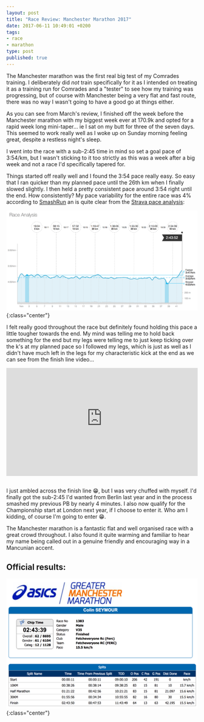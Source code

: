 ```yaml
---
layout: post
title: "Race Review: Manchester Marathon 2017"
date: 2017-06-11 10:49:01 +0200
tags:
- race
- marathon
type: post
published: true
---
```


The Manchester marathon was the first real big test of my Comrades training. I deliberately did _not_ train specifically for it as I intended on treating it as a training run for Comrades and a "tester" to see how my training was progressing, but of course with Manchester being a very flat and fast route, there was no way I wasn't going to have a good go at things either.

As you can see from March's review, I finished off the week before the Manchester marathon with my biggest week ever at 170.9k and opted for a rapid week long mini-taper... ie I sat on my butt for three of the seven days. This seemed to work really well as I woke up on Sunday morning feeling great, despite a restless night's sleep.

I went into the race with a sub-2:45 time in mind so set a goal pace of 3:54/km, but I wasn't sticking to it too strictly as this was a week after a big week and not a race I'd specifically tapered for.

Things started off really well and I found the 3:54 pace really easy. So easy that I ran quicker than my planned pace until the 26th km when I finally slowed slightly. I then held a pretty consistent pace around 3:54 right until the end. How consistently? My pace variability for the entire race was 4% according to [SmashRun](https://en-gb.smashrun.com/colin.seymour/run/2017/4/20) an is quite clear from the [Strava pace analysis](https://www.strava.com/activities/924677143/pace-analysis):

![My Manchester Marathon 2017 Pace Analysis](/img/Manchester-marathon-pace-analysis.png){:class="center"}

I felt really good throughout the race but definitely found holding this pace a little tougher towards the end. My mind was telling me to hold back something for the end but my legs were telling me to just keep ticking over the k's at my planned pace so I followed my legs, which is just as well as I didn't have much left in the legs for my characteristic kick at the end as we can see from the finish line video...

<div style="position:relative;height:0;padding-bottom:56.25%"><iframe src="https://www.youtube-nocookie.com/embed/jbWCQY3YTmg?rel=0&ecver=2&start=12981&end=12991&version=3" width="640" height="360" frameborder="0" style="position:absolute;width:100%;height:100%;left:0" allowfullscreen></iframe></div>
<br>

I just ambled across the finish line 😁, but I was very chuffed with myself. I'd finally got the sub-2:45 I'd wanted from Berlin last year and in the process smashed my previous PB by nearly 4 minutes. I also now qualify for the Championship start at London next year, if I choose to enter it. Who am I kidding, of course I'm going to enter 😁.

The Manchester marathon is a fantastic flat and well organised race with a great crowd throughout. I also found it quite warming and familiar to hear my name being called out in a genuine friendly and encouraging way in a Mancunian accent.

## Official results:

![My Manchester Marathon 2017 results](/img/Manchester-Marathon2017-results.png){:class="center"}
